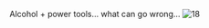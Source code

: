 
Alcohol + power tools… what can go wrong…
![18](https://github.com/Nicks182/DIY/assets/13113785/d5c6c352-8cd2-4497-a6f4-f5a49e84aa6e)
